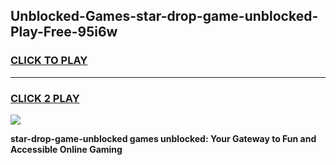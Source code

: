 
## Unblocked-Games-star-drop-game-unblocked-Play-Free-95i6w
<h3>
<a href="https://premium76.site?title=star-drop-game-unblocked&ref=22A">CLICK TO PLAY</a></h3>
<hr>

<h3>
<a href="https://premium76.site?title=star-drop-game-unblocked&ref=22A">CLICK 2 PLAY</a>
  
</h3>

<a href="https://premium76.site?title=star-drop-game-unblocked&ref=22A"><img src="https://clearcache.store/games.png"></a>


**star-drop-game-unblocked games unblocked: Your Gateway to Fun and Accessible Online Gaming**
